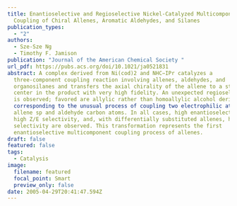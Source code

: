 ```yaml
---
title: Enantioselective and Regioselective Nickel-Catalyzed Multicomponent
  Coupling of Chiral Allenes, Aromatic Aldehydes, and Silanes
publication_types:
  - "2"
authors:
  - Sze-Sze Ng
  - Timothy F. Jamison
publication: "Journal of the American Chemical Society "
url_pdf: https://pubs.acs.org/doi/10.1021/ja0521831
abstract: A complex derived from Ni(cod)2 and NHC−IPr catalyzes a
  three-component coupling reaction involving allenes, aldehydes, and
  organosilanes and transfers the axial chirality of the allene to a stereogenic
  center in the product with very high fidelity. An unexpected regioselectivity
  is observed; favored are allylic rather than homoallylic alcohol derivatives,
  corresponding to the unusual process of coupling two electrophilic atoms:  the
  allene sp and aldehyde carbon atoms. In all cases, high enantioselectivity,
  high Z/E selectivity, and, with differentially substituted allenes, high site
  selectivity are observed. This transformation represents the first
  enantioselective multicomponent coupling process of allenes.
draft: false
featured: false
tags:
  - Catalysis
image:
  filename: featured
  focal_point: Smart
  preview_only: false
date: 2005-04-29T20:41:47.594Z
---
```

